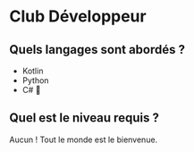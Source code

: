 # Club Développeur

## Quels langages sont abordés ?

* Kotlin
* Python
* C# :goat:

## Quel est le niveau requis ?

Aucun ! Tout le monde est le bienvenue.

